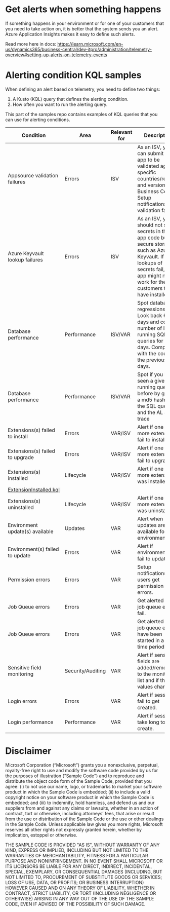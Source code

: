 # Get alerts when something happens
If something happens in your environment or for one of your customers that you need to take action on, it is better that the system sends you an alert. Azure Application Insights makes it easy to define such alerts.

Read more here in docs:
https://learn.microsoft.com/en-us/dynamics365/business-central/dev-itpro/administration/telemetry-overview#setting-up-alerts-on-telemetry-events

# Alerting condition KQL samples

When defining an alert based on telemetry, you need to define two things:
1. A Kusto (KQL) query that defines the alerting condition. 
2. How often you want to run the alerting query. 

This part of the samples repo contains examples of KQL queries that you can use for alerting conditions.

| Condition | Area | Relevant for | Description | Event Id(s) | KQL sample code (*CTRL+click* to open in new page) |
| --------- | -----| ------------ | ----------- | --------------- | ------------ |
| Appsource validation failures | Errors | ISV | As an ISV, you can submit an app to be validated against specific countries/regions and versions of Business Central. Setup notifications if a validation fails. | LC0035 | [AppsourceAdmissionFailures.kql](./AlertingKQLSamples/AppsourceAdmissionFailures.kql) |
| Azure Keyvault lookup failures | Errors | ISV | As an ISV, you should not store secrets in the app code but use secure storage such as Azure Keyvault. If lookups of secrets fail, your app might not work for the customers that have installed it. | RT0015, RT0017 | [AppKeyvaultFailures.kql](./AlertingKQLSamples/AppKeyvaultFailures.kql) |
| Database performance | Performance | ISV/VAR | Spot database regressions: Look back 60 days and count number of long running SQL queries for 30 days. Compare with the count for the previous 30 days. | RT0005 | [DatabaseRegressions.kql](./AlertingKQLSamples/DatabaseRegressions.kql) |
| Database performance | Performance | ISV/VAR | Spot if you have seen a give long running query before by getting a md5 hash on the SQL query and the AL stack trace | RT0005 | [LongRunningQueriesForBugskql.kql](./AlertingKQLSamples/LongRunningQueriesForBugskql.kql) |
| Extensions(s) failed to install  | Errors | VAR/ISV | Alert if one or more extensions fail to install. | LC0011 | [ExtensionInstallFailures.kql](./AlertingKQLSamples/ExtensionInstallFailures.kql) |
| Extensions(s) failed to upgrade  | Errors | VAR/ISV | Alert if one or more extensions fail to upgrade. | RT0010 | [ExtensionUpgradeFailures.kql](./AlertingKQLSamples/ExtensionUpgradeFailures.kql) |
| Extensions(s) installed  | Lifecycle | VAR/ISV | Alert if one or more extensions was installed. | LC0010 | 
[ExtensionInstalled.kql](./AlertingKQLSamples/ExtensionInstalled.kql) |
| Extensions(s) uninstalled  | Lifecycle | VAR/ISV | Alert if one or more extensions was uninstalled. | LC0016 | [ExtensionUninstalled.kql](./AlertingKQLSamples/ExtensionUninstalled.kql) |
| Environment update(s) available | Updates | VAR | Alert when new updates are available for environment(s). | LC0100 | [EnvironmentUpdateAvailable.kql](./AlertingKQLSamples/EnvironmentUpdateAvailable.kql) |
| Environment(s) failed to update  | Errors | VAR | Alert if environment(s) fail to update. | LC0107 | [EnvironmentUpdateFailures.kql](./AlertingKQLSamples/EnvironmentUpdateFailures.kql) |
| Permission errors | Errors | VAR | Setup notifications if users get permission errors. | RT0031 | [Permissions.kql](../KQL/Queries/ExampleQueriesForEachArea/Permissions.kql) |
| Job Queue errors | Errors | VAR | Get alerted on job queue entries fail. | AL0000E26 | [JobQueueFailures.kql](./AlertingKQLSamples/JobQueueFailures.kql) |
| Job Queue errors | Errors | VAR | Get alerted if no job queue entries have been started in a given time period. | AL0000E26 | [NoJobQueueRuns.kql](./AlertingKQLSamples/NoJobQueueRuns.kql) |
| Sensitive field monitoring | Security/Auditing | VAR | Alert if sensitive fields are added/removed to the monitoring list and if their values change. | AL0000DD3, AL0000EMW, AL0000CTE | [SensitiveFieldMonitoring.kql](./AlertingKQLSamples/SensitiveFieldMonitoring.kql) |
| Login errors | Errors | VAR | Alert if sessions fail to get created. | RT0001, RT0002 | [LoginFailures.kql](./AlertingKQLSamples/LoginFailures.kql) |
| Login performance | Performance | VAR | Alert if sessions take long to create. | RT0004 | [LoginPerformance.kql](./AlertingKQLSamples/LoginPerformance.kql) |


# Disclaimer
Microsoft Corporation (“Microsoft”) grants you a nonexclusive, perpetual, royalty-free right to use and modify the software code provided by us for the purposes of illustration  ("Sample Code") and to reproduce and distribute the object code form of the Sample Code, provided that you agree: (i) to not use our name, logo, or trademarks to market your software product in which the Sample Code is embedded; (ii) to include a valid copyright notice on your software product in which the Sample Code is embedded; and (iii) to indemnify, hold harmless, and defend us and our suppliers from and against any claims or lawsuits, whether in an action of contract, tort or otherwise, including attorneys’ fees, that arise or result from the use or distribution of the Sample Code or the use or other dealings in the Sample Code. Unless applicable law gives you more rights, Microsoft reserves all other rights not expressly granted herein, whether by implication, estoppel or otherwise. 

THE SAMPLE CODE IS PROVIDED "AS IS", WITHOUT WARRANTY OF ANY KIND, EXPRESS OR IMPLIED, INCLUDING BUT NOT LIMITED TO THE WARRANTIES OF MERCHANTABILITY, FITNESS FOR A PARTICULAR PURPOSE AND NONINFRINGEMENT. IN NO EVENT SHALL MICROSOFT OR ITS LICENSORS BE LIABLE FOR ANY DIRECT, INDIRECT, INCIDENTAL, SPECIAL, EXEMPLARY, OR CONSEQUENTIAL DAMAGES (INCLUDING, BUT NOT LIMITED TO, PROCUREMENT OF SUBSTITUTE GOODS OR SERVICES; LOSS OF USE, DATA, OR PROFITS; OR BUSINESS INTERRUPTION) HOWEVER CAUSED AND ON ANY THEORY OF LIABILITY, WHETHER IN CONTRACT, STRICT LIABILITY, OR TORT (INCLUDING NEGLIGENCE OR OTHERWISE) ARISING IN ANY WAY OUT OF THE USE OF THE SAMPLE CODE, EVEN IF ADVISED OF THE POSSIBILITY OF SUCH DAMAGE.
